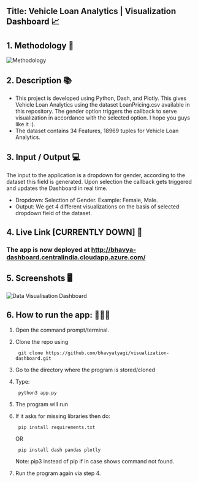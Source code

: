 
## Title: Vehicle Loan Analytics | Visualization Dashboard 📈

## 1. Methodology 🔣
![Methodology](https://i.ibb.co/RggGMPQ/Flowcharts-1.png)

## 2. Description 📚
- This project is developed using Python, Dash, and Plotly. This gives Vehicle Loan Analytics using the dataset LoanPricing.csv available in this repository. The gender option triggers the callback to serve visualization in accordance with the selected option. I hope you guys like it :).
- The dataset contains 34 Features, 18969 tuples for Vehicle Loan Analytics.

## 3. Input / Output 💻
The input to the application is a dropdown for gender, according to the dataset this field is generated. Upon selection the callback gets triggered and updates the Dashboard in real time.
- Dropdown: Selection of Gender. Example: Female, Male.
- Output: We get 4 different visualizations on the basis of selected dropdown field of the dataset.

## 4. Live Link [CURRENTLY DOWN] 🔗
### The app is now deployed at http://bhavya-dashboard.centralindia.cloudapp.azure.com/

## 5. Screenshots 🖥️
![Data Visualisation Dashboard](https://i.ibb.co/cknwHJC/ss.png)

## 6. How to run the app: 👨🏻‍💻
1. Open the command prompt/terminal.
2. Clone the repo using

        git clone https://github.com/bhavyatyagi/visualization-dashboard.git
    
3. Go to the directory where the program is stored/cloned
4. Type: 

        python3 app.py
        
5. The program will run
6. If it asks for missing libraries then do:

        pip install requirements.txt
    OR      

        pip install dash pandas plotly
    Note: pip3 instead of pip if in case shows command not found.
7. Run the program again via step 4.

